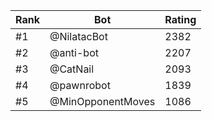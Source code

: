 Rank|Bot|Rating
---|---|---
#1|@NilatacBot|2382
#2|@anti-bot|2207
#3|@CatNail|2093
#4|@pawnrobot|1839
#5|@MinOpponentMoves|1086
